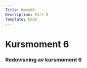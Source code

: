```yaml
---
Title: Kmom06
Description: Part 6
Template: kmom
---
```


Kursmoment 6
==================

### Redovisning av kursmoment 6
<br><br>
